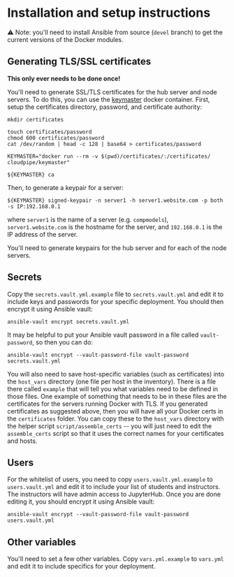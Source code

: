 # Installation and setup instructions

:warning: Note: you'll need to install Ansible from source (`devel` branch) to
    get the current versions of the Docker modules.

## Generating TLS/SSL certificates

**This only ever needs to be done once!**

You'll need to generate SSL/TLS certificates for the hub server and node servers.
To do this, you can use the [keymaster](https://github.com/cloudpipe/keymaster) docker container.
First, setup the certificates directory, password, and certificate authority:

```
mkdir certificates

touch certificates/password
chmod 600 certificates/password
cat /dev/random | head -c 128 | base64 > certificates/password

KEYMASTER="docker run --rm -v $(pwd)/certificates/:/certificates/ cloudpipe/keymaster"

${KEYMASTER} ca
```

Then, to generate a keypair for a server:

```
${KEYMASTER} signed-keypair -n server1 -h server1.website.com -p both -s IP:192.168.0.1
```

where `server1` is the name of a server (e.g. `compmodels`), `server1.website.com` is the hostname for the server, and `192.168.0.1` is the IP address of the server.

You'll need to generate keypairs for the hub server and for each of the node servers.

## Secrets

Copy the `secrets.vault.yml.example` file to `secrets.vault.yml` and edit it to include keys and passwords for your specific deployment. You should then encrypt it using Ansible vault:

```
ansible-vault encrypt secrets.vault.yml
```

It may be helpful to put your Ansible vault password in a file called `vault-password`, so then you can do:

```
ansible-vault encrypt --vault-password-file vault-password secrets.vault.yml
```

You will also need to save host-specific variables (such as certificates) into the `host_vars` directory (one file per host in the inventory). There is a file there called `example` that will tell you what variables need to be defined in those files. One example of something that needs to be in these files are the certificates for the servers running Docker with TLS. If you generated certificates as suggested above, then you will have all your Docker certs in the `certificates` folder. You can copy these to the `host_vars` directory with the helper script `script/assemble_certs` -- you will just need to edit the `assemble_certs` script so that it uses the correct names for your certificates and hosts.

## Users

For the whitelist of users, you need to copy `users.vault.yml.example` to `users.vault.yml` and edit it to include your list of students and instructors. The instructors will have admin access to JupyterHub. Once you are done editing it, you should encrypt it using Ansible vault:

```
ansible-vault encrypt --vault-password-file vault-password users.vault.yml
```

## Other variables

You'll need to set a few other variables. Copy `vars.yml.example` to `vars.yml` and edit it to include specifics for your deployment.
